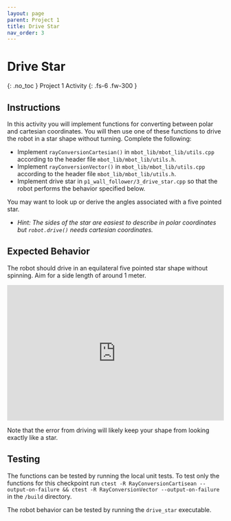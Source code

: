 ```yaml
---
layout: page
parent: Project 1
title: Drive Star
nav_order: 3
---
```


# Drive Star
{: .no_toc }
Project 1 Activity
{: .fs-6 .fw-300 }

## Instructions

In this activity you will implement functions for converting between polar and cartesian coordinates. You will then use one of these functions to drive the robot in a star shape without turning. Complete the following:

- Implement ```rayConversionCartesian()``` in ```mbot_lib/mbot_lib/utils.cpp``` according to the header file ```mbot_lib/mbot_lib/utils.h```.
- Implement ```rayConversionVector()``` in ```mbot_lib/mbot_lib/utils.cpp``` according to the header file ```mbot_lib/mbot_lib/utils.h```.
- Implement drive star in ```p1_wall_follower/3_drive_star.cpp``` so that the robot performs the behavior specified below.

You may want to look up or derive the angles associated with a five pointed star.

- *Hint: The sides of the star are easiest to describe in polar coordinates but ```robot.drive()``` needs cartesian coordinates.*

## Expected Behavior

The robot should drive in an equilateral five pointed star shape without spinning. Aim for a side length of around 1 meter.

<iframe style="max-width: 100%;" class="centered" width="560" height="315" src="https://youtube.com/shorts/BatxiM1iyVQ" title="YouTube video player" frameborder="0" allow="accelerometer; autoplay; clipboard-write; encrypted-media; gyroscope; picture-in-picture; web-share" allowfullscreen></iframe><br/>

Note that the error from driving will likely keep your shape from looking exactly like a star.

## Testing

The functions can be tested by running the local unit tests. To test only the functions for this checkpoint run ```ctest -R RayConversionCartisean --output-on-failure && ctest -R RayConversionVector --output-on-failure``` in the ```/build``` directory.

The robot behavior can be tested by running the ```drive_star``` executable. 
